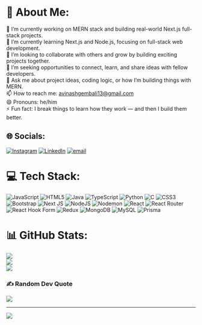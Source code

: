 # 💫 About Me:
🔭 I’m currently working on MERN stack and building real-world Next.js full-stack projects.<br>🌱 I’m currently learning Next.js and Node.js, focusing on full-stack web development.<br>👯 I’m looking to collaborate with others and grow by building exciting projects together.<br>🤔 I’m seeking opportunities to connect, learn, and share ideas with fellow developers.<br>💬 Ask me about project ideas, coding logic, or how I’m building things with MERN.<br>📫 How to reach me: avinashgembali13@gmail.com<br>😄 Pronouns: he/him<br>⚡ Fun fact: I break things to learn how they work — and then I build them better.


## 🌐 Socials:
[![Instagram](https://img.shields.io/badge/Instagram-%23E4405F.svg?logo=Instagram&logoColor=white)](https://instagram.com/avvvviii___) [![LinkedIn](https://img.shields.io/badge/LinkedIn-%230077B5.svg?logo=linkedin&logoColor=white)](https://linkedin.com/in/avinash-gembali) [![email](https://img.shields.io/badge/Email-D14836?logo=gmail&logoColor=white)](mailto:avinashgembali13@gmail.com) 

# 💻 Tech Stack:
![JavaScript](https://img.shields.io/badge/javascript-%23323330.svg?style=for-the-badge&logo=javascript&logoColor=%23F7DF1E) ![HTML5](https://img.shields.io/badge/html5-%23E34F26.svg?style=for-the-badge&logo=html5&logoColor=white) ![Java](https://img.shields.io/badge/java-%23ED8B00.svg?style=for-the-badge&logo=openjdk&logoColor=white) ![TypeScript](https://img.shields.io/badge/typescript-%23007ACC.svg?style=for-the-badge&logo=typescript&logoColor=white) ![Python](https://img.shields.io/badge/python-3670A0?style=for-the-badge&logo=python&logoColor=ffdd54) ![C](https://img.shields.io/badge/c-%2300599C.svg?style=for-the-badge&logo=c&logoColor=white) ![CSS3](https://img.shields.io/badge/css3-%231572B6.svg?style=for-the-badge&logo=css3&logoColor=white) ![Bootstrap](https://img.shields.io/badge/bootstrap-%238511FA.svg?style=for-the-badge&logo=bootstrap&logoColor=white) ![Next JS](https://img.shields.io/badge/Next-black?style=for-the-badge&logo=next.js&logoColor=white) ![NodeJS](https://img.shields.io/badge/node.js-6DA55F?style=for-the-badge&logo=node.js&logoColor=white) ![Nodemon](https://img.shields.io/badge/NODEMON-%23323330.svg?style=for-the-badge&logo=nodemon&logoColor=%BBDEAD) ![React](https://img.shields.io/badge/react-%2320232a.svg?style=for-the-badge&logo=react&logoColor=%2361DAFB) ![React Router](https://img.shields.io/badge/React_Router-CA4245?style=for-the-badge&logo=react-router&logoColor=white) ![React Hook Form](https://img.shields.io/badge/React%20Hook%20Form-%23EC5990.svg?style=for-the-badge&logo=reacthookform&logoColor=white) ![Redux](https://img.shields.io/badge/redux-%23593d88.svg?style=for-the-badge&logo=redux&logoColor=white) ![MongoDB](https://img.shields.io/badge/MongoDB-%234ea94b.svg?style=for-the-badge&logo=mongodb&logoColor=white) ![MySQL](https://img.shields.io/badge/mysql-4479A1.svg?style=for-the-badge&logo=mysql&logoColor=white) ![Prisma](https://img.shields.io/badge/Prisma-3982CE?style=for-the-badge&logo=Prisma&logoColor=white)
# 📊 GitHub Stats:
![](https://github-readme-stats.vercel.app/api?username=avinashgembali&theme=default&hide_border=false&include_all_commits=false&count_private=false)<br/>
![](https://nirzak-streak-stats.vercel.app/?user=avinashgembali&theme=default&hide_border=false)<br/>
![](https://github-readme-stats.vercel.app/api/top-langs/?username=avinashgembali&theme=default&hide_border=false&include_all_commits=false&count_private=false&layout=compact)

### ✍️ Random Dev Quote
![](https://quotes-github-readme.vercel.app/api?type=horizontal&theme=light)

---
[![](https://visitcount.itsvg.in/api?id=avinashgembali&icon=0&color=0)](https://visitcount.itsvg.in)

<!-- Proudly created with GPRM ( https://gprm.itsvg.in ) -->

